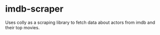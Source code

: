 # imdb-scraper

Uses colly as a scraping library to fetch data about actors from imdb and their top movies. 
